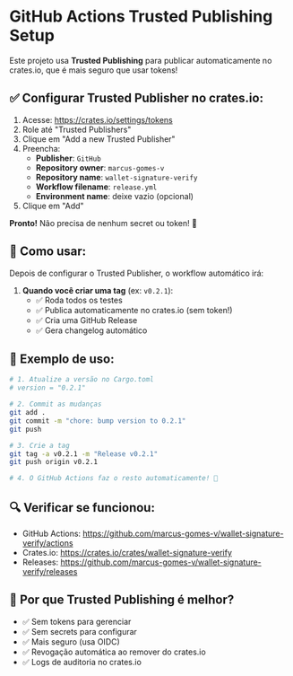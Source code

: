 # GitHub Actions Trusted Publishing Setup

Este projeto usa **Trusted Publishing** para publicar automaticamente no crates.io, que é mais seguro que usar tokens!

## ✅ Configurar Trusted Publisher no crates.io:

1. Acesse: https://crates.io/settings/tokens
2. Role até "Trusted Publishers"
3. Clique em "Add a new Trusted Publisher"
4. Preencha:
   - **Publisher**: `GitHub`
   - **Repository owner**: `marcus-gomes-v`
   - **Repository name**: `wallet-signature-verify`
   - **Workflow filename**: `release.yml`
   - **Environment name**: deixe vazio (opcional)
5. Clique em "Add"

**Pronto!** Não precisa de nenhum secret ou token! 🎉

## 🚀 Como usar:

Depois de configurar o Trusted Publisher, o workflow automático irá:

1. **Quando você criar uma tag** (ex: `v0.2.1`):
   - ✅ Roda todos os testes
   - ✅ Publica automaticamente no crates.io (sem token!)
   - ✅ Cria uma GitHub Release
   - ✅ Gera changelog automático

## 📝 Exemplo de uso:

```bash
# 1. Atualize a versão no Cargo.toml
# version = "0.2.1"

# 2. Commit as mudanças
git add .
git commit -m "chore: bump version to 0.2.1"
git push

# 3. Crie a tag
git tag -a v0.2.1 -m "Release v0.2.1"
git push origin v0.2.1

# 4. O GitHub Actions faz o resto automaticamente! 🚀
```

## 🔍 Verificar se funcionou:

- GitHub Actions: https://github.com/marcus-gomes-v/wallet-signature-verify/actions
- Crates.io: https://crates.io/crates/wallet-signature-verify
- Releases: https://github.com/marcus-gomes-v/wallet-signature-verify/releases

## 🔐 Por que Trusted Publishing é melhor?

- ✅ Sem tokens para gerenciar
- ✅ Sem secrets para configurar
- ✅ Mais seguro (usa OIDC)
- ✅ Revogação automática ao remover do crates.io
- ✅ Logs de auditoria no crates.io
